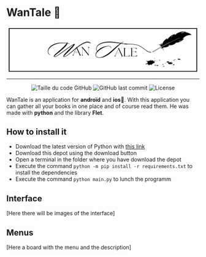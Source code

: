 # WanTale 📖
<div align="center"><img alt="banniere" align="center"  height="50%" width="100%" src="photos/WanTale.png"></div>

___

<div align=center>
  <img alt="Taille du code GitHub" src="https://img.shields.io/github/languages/code-size/Wanous/WanTale?label=taille%20du%20code">
  <img alt="GitHub last commit" src="https://img.shields.io/github/last-commit/Wanous/WanTale?logo=github&style=plastic">
  <img alt="License" src="https://img.shields.io/github/license/Wanous/WanTale?style=plastic">
  <br>
</div>


WanTale is an application for **androïd** and **ios**📱. With this application you can gather all your books in one place and of course read them.
He was made with **python** and the library **Flet**.
## How to install it
- Download the latest version of Python with [this link](https://www.python.org/downloads/)
- Download this depot using the download button
- Open a terminal in the folder where you have download the depot
- Execute the command `python -m pip install -r requirements.txt` to install the dependencies
- Execute the command  `python main.py` to lunch the programm

## Interface

[Here there will be images of the interface]

## Menus 
[Here a board with the menu and the description]
